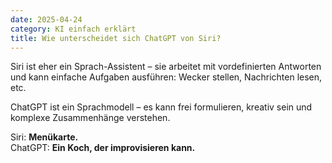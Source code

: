 ```yaml
---
date: 2025-04-24
category: KI einfach erklärt
title: Wie unterscheidet sich ChatGPT von Siri?
---
```


Siri ist eher ein Sprach-Assistent – sie arbeitet mit vordefinierten Antworten und kann einfache Aufgaben ausführen: Wecker stellen, Nachrichten lesen, etc.

ChatGPT ist ein Sprachmodell – es kann frei formulieren, kreativ sein und komplexe Zusammenhänge verstehen.

Siri: **Menükarte.**  
ChatGPT: **Ein Koch, der improvisieren kann.**
